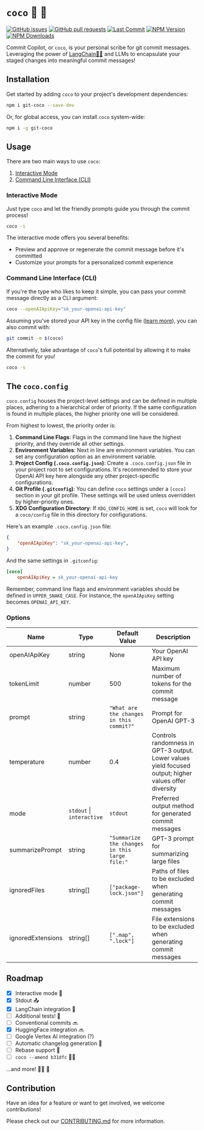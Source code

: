 # `coco` 🤖 🦍

[![GitHub issues](https://img.shields.io/github/issues/gfargo/coco)](https://github.com/gfargo/coco/issues)
[![GitHub pull requests](https://img.shields.io/github/issues-pr/gfargo/coco)](https://github.com/gfargo/coco/pulls)
[![Last Commit](https://img.shields.io/github/last-commit/gfargo/coco)](https://github.com/gfargo/coco/tree/main)
[![NPM Version](https://img.shields.io/npm/v/git-coco.svg)](https://www.npmjs.com/package/git-coco)
[![NPM Downloads](https://img.shields.io/npm/dt/git-coco.svg)](https://www.npmjs.com/package/git-coco)

Commit Copilot, or `coco`, is your personal scribe for git commit messages. Leveraging the power of [LangChain🦜🔗](https://js.langchain.com/) and LLMs to encapsulate your staged changes into meaningful commit messages!



## Installation

Get started by adding `coco` to your project's development dependencies:

```bash
npm i git-coco --save-dev
```

Or, for global access, you can install `coco` system-wide:

```bash
npm i -g git-coco
```

## Usage

There are two main ways to use `coco`: 

1. [Interactive Mode](#interactive)
2. [Command Line Interface (CLI)](#cli)

### **Interactive Mode**

Just type `coco` and let the friendly prompts guide you through the commit process!

```bash
coco -i
```

The interactive mode offers you several benefits:

- Preview and approve or regenerate the commit message before it's committed
- Customize your prompts for a personalized commit experience

### **Command Line Interface (CLI)**

If you're the type who likes to keep it simple, you can pass your commit message directly as a CLI argument:

```bash
coco --openAIApiKey="sk_your-openai-api-key"
```

Assuming you've stored your API key in the config file ([learn more](#the-cococonfig)), you can also commit with:

```bash
git commit -m $(coco)
```

Alternatively, take advantage of `coco`'s full potential by allowing it to make the commit for you!

```bash
coco -s
```

## **The `coco.config`**

`coco.config` houses the project-level settings and can be defined in multiple places, adhering to a hierarchical order of priority. If the same configuration is found in multiple places, the higher priority one will be considered.

From highest to lowest, the priority order is:

1. **Command Line Flags**: Flags in the command line have the highest priority, and they override all other settings.
2. **Environment Variables**: Next in line are environment variables. You can set any configuration option as an environment variable.
3. **Project Config (`.coco.config.json`)**: Create a `.coco.config.json` file in your project root to set configurations. It's recommended to store your OpenAI API key here alongside any other project-specific configurations.
4. **Git Profile (`.gitconfig`)**: You can define `coco` settings under a `[coco]` section in your git profile. These settings will be used unless overridden by higher-priority ones.
5. **XDG Configuration Directory**: If `XDG_CONFIG_HOME` is set, `coco` will look for a `coco/config` file in this directory for configurations.

Here's an example `.coco.config.json` file:

```json
{
    "openAIApiKey": "sk_your-openai-api-key",
}
```

And the same settings in `.gitconfig`:

```ini
[coco]
    openAIApiKey = sk_your-openai-api-key
```

Remember, command line flags and environment variables should be defined in `UPPER_SNAKE_CASE`. For instance, the `openAIApiKey` setting becomes `OPENAI_API_KEY`.

### Options

| Name                     | Type                            | Default Value                             | Description                                                                                                               |
|--------------------------|---------------------------------|-------------------------------------------|---------------------------------------------------------------------------------------------------------------------------|
| openAIApiKey             | string                          | None                                      | Your OpenAI API key                                                                                                       |
| tokenLimit               | number                          | 500                                       | Maximum number of tokens for the commit message                                                                           |
| prompt                   | string                          | `"What are the changes in this commit?"`  | Prompt for OpenAI GPT-3                                                                                                   |
| temperature              | number                          | 0.4                                       | Controls randomness in GPT-3 output. Lower values yield focused output; higher values offer diversity                      |
| mode                     | `stdout` \| `interactive`       | `stdout`                                  | Preferred output method for generated commit messages                                                                     |
| summarizePrompt          | string                          | `"Summarize the changes in this large file:"` | GPT-3 prompt for summarizing large files                                                                                  |
| ignoredFiles             | string[]                        | `["package-lock.json"]`                  | Paths of files to be excluded when generating commit messages                                                             |
| ignoredExtensions        | string[]                        | `[".map", ".lock"]`                      | File extensions to be excluded when generating commit messages                                                            |

## Roadmap

- [x] Interactive mode 🤖
- [x] Stdout 📤
- [x] LangChain integration 🦜
- [ ] Additional tests! 🧪
- [ ] Conventional commits 🔜
- [x] HuggingFace integration 🔜
- [ ] Google Vertex AI integration (?)
- [ ] Automatic changelog generation 🫣
- [ ] Rebase support 🔀
- [ ] `coco --amend b31dfc` 👩‍💻

...and more! 🧑‍🔬 🚀

## Contribution

Have an idea for a feature or want to get involved, we welcome contributions!

Please check out our [CONTRIBUTING.md](CONTRIBUTING.md) for more information.
